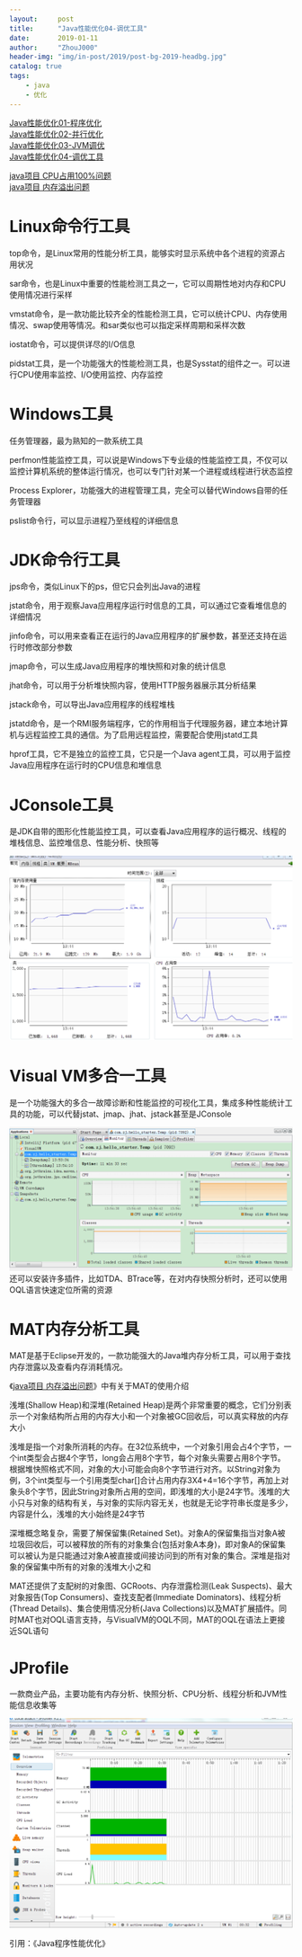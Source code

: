 ```yaml
---
layout:     post
title:      "Java性能优化04-调优工具"
date:       2019-01-11
author:     "ZhouJ000"
header-img: "img/in-post/2019/post-bg-2019-headbg.jpg"
catalog: true
tags:
    - java
    - 优化
--- 
```


[Java性能优化01-程序优化](https://zhouj000.github.io/2019/01/06/java-optimize-01/)  
[Java性能优化02-并行优化](https://zhouj000.github.io/2019/01/08/java-optimize-02/)  
[Java性能优化03-JVM调优](https://zhouj000.github.io/2019/01/10/java-optimize-03/)  
[Java性能优化04-调优工具](https://zhouj000.github.io/2019/01/11/java-optimize-04/)  

[java项目 CPU占用100%问题](https://zhouj000.github.io/2018/06/24/investigate-cpu-100/)  
[java项目 内存溢出问题](https://zhouj000.github.io/2018/07/14/investigate-out-memery/)  



# Linux命令行工具

top命令，是Linux常用的性能分析工具，能够实时显示系统中各个进程的资源占用状况

sar命令，也是Linux中重要的性能检测工具之一，它可以周期性地对内存和CPU使用情况进行采样

vmstat命令，是一款功能比较齐全的性能检测工具，它可以统计CPU、内存使用情况、swap使用等情况。和sar类似也可以指定采样周期和采样次数

iostat命令，可以提供详尽的I/O信息

pidstat工具，是一个功能强大的性能检测工具，也是Sysstat的组件之一。可以进行CPU使用率监控、I/O使用监控、内存监控


# Windows工具

任务管理器，最为熟知的一款系统工具

perfmon性能监控工具，可以说是Windows下专业级的性能监控工具，不仅可以监控计算机系统的整体运行情况，也可以专门针对某一个进程或线程进行状态监控

Process Explorer，功能强大的进程管理工具，完全可以替代Windows自带的任务管理器

pslist命令行，可以显示进程乃至线程的详细信息


# JDK命令行工具

jps命令，类似Linux下的ps，但它只会列出Java的进程

jstat命令，用于观察Java应用程序运行时信息的工具，可以通过它查看堆信息的详细情况

jinfo命令，可以用来查看正在运行的Java应用程序的扩展参数，甚至还支持在运行时修改部分参数

jmap命令，可以生成Java应用程序的堆快照和对象的统计信息

jhat命令，可以用于分析堆快照内容，使用HTTP服务器展示其分析结果

jstack命令，可以导出Java应用程序的线程堆栈

jstatd命令，是一个RMI服务端程序，它的作用相当于代理服务器，建立本地计算机与远程监控工具的通信。为了启用远程监控，需要配合使用jstatd工具

hprof工具，它不是独立的监控工具，它只是一个Java agent工具，可以用于监控Java应用程序在运行时的CPU信息和堆信息


# JConsole工具

是JDK自带的图形化性能监控工具，可以查看Java应用程序的运行概况、线程的堆栈信息、监控堆信息、性能分析、快照等

![jconsole](/img/in-post/2019/01/jconsole.png)



# Visual VM多合一工具

是一个功能强大的多合一故障诊断和性能监控的可视化工具，集成多种性能统计工具的功能，可以代替jstat、jmap、jhat、jstack甚至是JConsole

![visualvm](/img/in-post/2019/01/visualvm.png)
还可以安装许多插件，比如TDA、BTrace等，在对内存快照分析时，还可以使用OQL语言快速定位所需的资源



# MAT内存分析工具

MAT是基于Eclipse开发的，一款功能强大的Java堆内存分析工具，可以用于查找内存泄露以及查看内存消耗情况。

《[java项目 内存溢出问题](https://zhouj000.github.io/2018/07/14/investigate-out-memery/)》中有关于MAT的使用介绍

浅堆(Shallow Heap)和深堆(Retained Heap)是两个非常重要的概念，它们分别表示一个对象结构所占用的内存大小和一个对象被GC回收后，可以真实释放的内存大小

浅堆是指一个对象所消耗的内存。在32位系统中，一个对象引用会占4个字节，一个int类型会占据4个字节，long会占用8个字节，每个对象头需要占用8个字节。根据堆快照格式不同，对象的大小可能会向8个字节进行对齐。以String对象为例，3个int类型与一个引用类型char[]合计占用内存3X4+4=16个字节，再加上对象头8个字节，因此String对象所占用的空间，即浅堆的大小是24字节。浅堆的大小只与对象的结构有关，与对象的实际内容无关，也就是无论字符串长度是多少，内容是什么，浅堆的大小始终是24字节

深堆概念略复杂，需要了解保留集(Retained Set)。对象A的保留集指当对象A被垃圾回收后，可以被释放的所有的对象集合(包括对象A本身)，即对象A的保留集可以被认为是只能通过对象A被直接或间接访问到的所有对象的集合。深堆是指对象的保留集中所有的对象的浅堆大小之和

MAT还提供了支配树的对象图、GCRoots、内存泄露检测(Leak Suspects)、最大对象报告(Top Consumers)、查找支配者(Immediate Dominators)、线程分析(Thread Details)、集合使用情况分析(Java Collections)以及MAT扩展插件。同时MAT也对OQL语言支持，与VisualVM的OQL不同，MAT的OQL在语法上更接近SQL语句



# JProfile

一款商业产品，主要功能有内存分析、快照分析、CPU分析、线程分析和JVM性能信息收集等

![jprofile](/img/in-post/2019/01/jprofile.png)


引用：《Java程序性能优化》
